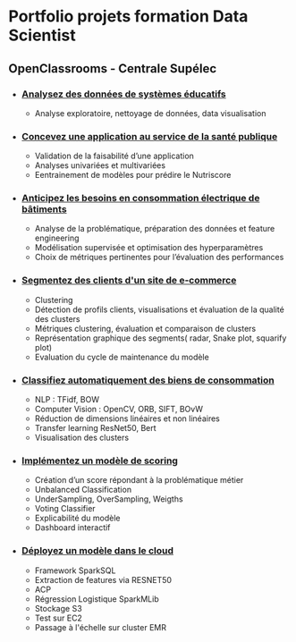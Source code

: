 # Portfolio projets formation Data Scientist
## OpenClassrooms  -  Centrale Supélec

- ### [Analysez des données de systèmes éducatifs](https://github.com/mikaleroy/Analysez-des-donnees-de-systemes-educatifs)
    * Analyse exploratoire, nettoyage de données, data visualisation
    

- ### [Concevez une application au service de la santé publique](https://github.com/mikaleroy/Concevez-une-application-au-service-de-la-sante-publique)
    * Validation de la faisabilité d’une application
    * Analyses univariées et multivariées
    * Eentrainement de modèles pour prédire le Nutriscore


- ### [Anticipez les besoins en consommation électrique de bâtiments](https://github.com/mikaleroy/Anticipez-les-besoins-en-consommation-electrique-de-batiments)
    * Analyse de la problématique, préparation des données et feature engineering
    * Modélisation supervisée et optimisation des hyperparamètres
    * Choix de métriques pertinentes pour l’évaluation des performances
    

- ### [Segmentez des clients d'un site de e-commerce](https://github.com/mikaleroy/Segmentez-des-clients-d-un-site-de-e-commerce)
    * Clustering
    * Détection de profils clients, visualisations et évaluation de la qualité des clusters
    * Métriques clustering, évaluation et comparaison de clusters
    * Représentation graphique des segments( radar, Snake plot, squarify plot)
    * Evaluation du cycle de maintenance du modèle
     

- ### [Classifiez automatiquement des biens de consommation](https://github.com/mikaleroy/Classifiez-automatiquement-des-biens-de-consommation)
    * NLP : TFidf, BOW
    * Computer Vision : OpenCV, ORB, SIFT, BOvW
    * Réduction de dimensions linéaires et non linéaires
    * Transfer learning ResNet50, Bert
    * Visualisation des clusters
    

- ### [Implémentez un modèle de scoring](https://github.com/mikaleroy/Implementez-un-modele-de-scoring)
    * Création d’un score répondant à la problématique métier
    * Unbalanced Classification
    * UnderSampling, OverSampling, Weigths
    * Voting Classifier
    * Explicabilité du modèle
    * Dashboard interactif


- ### [Déployez un modèle dans le cloud](https://github.com/mikaleroy/Deployez-un-modele-dans-le-cloud)
    * Framework SparkSQL
    * Extraction de features via RESNET50
    * ACP
    * Régression Logistique SparkMLib
    * Stockage S3
    * Test sur EC2
    * Passage à l'échelle sur cluster EMR
